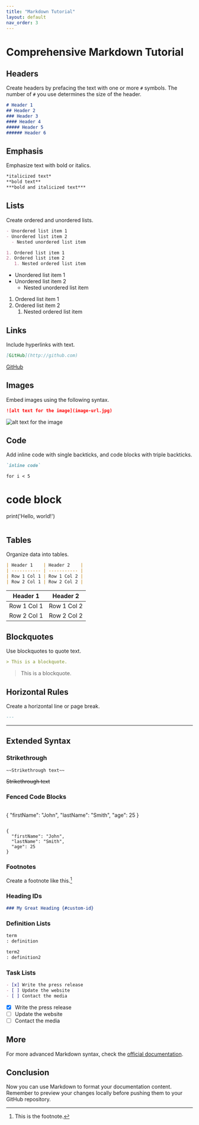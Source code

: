 ```yaml
---
title: "Markdown Tutorial"
layout: default
nav_order: 3
---
```


# Comprehensive Markdown Tutorial

## Headers
Create headers by prefacing the text with one or more `#` symbols. The number of `#` you use determines the size of the header.

```markdown
# Header 1
## Header 2
### Header 3
#### Header 4
##### Header 5
###### Header 6
```

## Emphasis
Emphasize text with bold or italics.

```markdown
*italicized text*
**bold text**
***bold and italicized text***
```

## Lists
Create ordered and unordered lists.

```markdown
- Unordered list item 1
- Unordered list item 2
  - Nested unordered list item

1. Ordered list item 1
2. Ordered list item 2
   1. Nested ordered list item
```

- Unordered list item 1
- Unordered list item 2
  - Nested unordered list item

1. Ordered list item 1
2. Ordered list item 2
   1. Nested ordered list item

## Links
Include hyperlinks with text.

```markdown
[GitHub](http://github.com)
```

[GitHub](http://github.com)

## Images
Embed images using the following syntax.

```markdown
![alt text for the image](image-url.jpg)
```

![alt text for the image](https://de.wikipedia.org/wiki/Siemens#/media/Datei:Siemens-logo.svg)

## Code
Add inline code with single backticks, and code blocks with triple backticks.

```markdown
`inline code`

```

`for i < 5`

# code block
print('Hello, world!')
```
```

## Tables
Organize data into tables.

```markdown
| Header 1    | Header 2    |
| ----------- | ----------- |
| Row 1 Col 1 | Row 1 Col 2 |
| Row 2 Col 1 | Row 2 Col 2 |
```

| Header 1    | Header 2    |
| ----------- | ----------- |
| Row 1 Col 1 | Row 1 Col 2 |
| Row 2 Col 1 | Row 2 Col 2 |

## Blockquotes
Use blockquotes to quote text.

```markdown
> This is a blockquote.
```

> This is a blockquote.

## Horizontal Rules
Create a horizontal line or page break.

```markdown
---
```

---

## Extended Syntax

### Strikethrough
```markdown
~~Strikethrough text~~
```

~~Strikethrough text~~

### Fenced Code Blocks
```markdown
```
{
  "firstName": "John",
  "lastName": "Smith",
  "age": 25
}
```
```

```
{
  "firstName": "John",
  "lastName": "Smith",
  "age": 25
}
```

### Footnotes
Create a footnote like this.[^1]

[^1]: This is the footnote.

### Heading IDs
```markdown
### My Great Heading {#custom-id}
```

### Definition Lists
```markdown
term
: definition

term2
: definition2
```

### Task Lists
```markdown
- [x] Write the press release
- [ ] Update the website
- [ ] Contact the media
```

- [x] Write the press release
- [ ] Update the website
- [ ] Contact the media

## More

For more advanced Markdown syntax, check the [official documentation](https://daringfireball.net/projects/markdown/).

## Conclusion

Now you can use Markdown to format your documentation content. Remember to preview your changes locally before pushing them to your GitHub repository.
